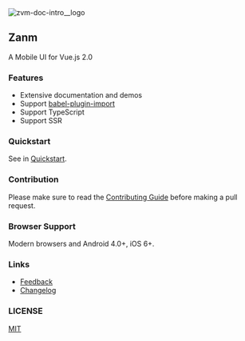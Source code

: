 <div class="zvm-doc-intro">
  <img class="zvm-doc-intro__logo" src="http://static.sosout.com/images/zanm-logo.svg" alt="zvm-doc-intro__logo" />
  <h2>Zanm</h2>
  <p>A Mobile UI for Vue.js 2.0</p>
</div>
 
### Features

<!-- * 50+ Reusable components
* 90%+ Unit test coverage -->
* Extensive documentation and demos
* Support [babel-plugin-import](https://github.com/ant-design/babel-plugin-import)
* Support TypeScript
* Support SSR

### Quickstart

See in [Quickstart](#/en-US/quickstart).

### Contribution

Please make sure to read the [Contributing Guide](https://github.com/meitianyitan/zanm/blob/master/.github/CONTRIBUTING.md) before making a pull request.

### Browser Support

Modern browsers and Android 4.0+, iOS 6+.

### Links

* [Feedback](https://github.com/meitianyitan/zanm/issues)
* [Changelog](#/en-US/changelog)

### LICENSE

[MIT](https://zh.wikipedia.org/wiki/MIT%E8%A8%B1%E5%8F%AF%E8%AD%89)
